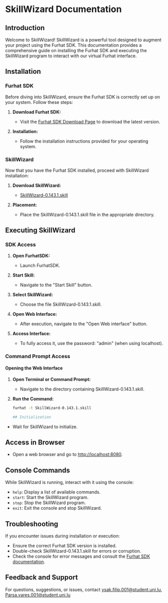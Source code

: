 # SkillWizard Documentation

## Introduction

Welcome to SkillWizard! SkillWizard is a powerful tool designed to augment your project using the Furhat SDK. This documentation provides a comprehensive guide on installing the Furhat SDK and executing the SkillWizard program to interact with our virtual Furhat interface.

## Installation

### Furhat SDK

Before diving into SkillWizard, ensure the Furhat SDK is correctly set up on your system. Follow these steps:

1. **Download Furhat SDK:**
   - Visit the [Furhat SDK Download Page](https://docs.furhat.io/launcher/) to download the latest version.

2. **Installation:**
   - Follow the installation instructions provided for your operating system.

### SkillWizard

Now that you have the Furhat SDK installed, proceed with SkillWizard installation:

1. **Download SkillWizard:**
   - [SkillWizard-0.143.1.skill](https://www.mediafire.com/file/5tf19etha9bq1wz/SkillWizard-0.143.1.skill/file)

2. **Placement:**
   - Place the SkillWizard-0.143.1.skill file in the appropriate directory.

## Executing SkillWizard

### SDK Access

1. **Open FurhatSDK:**
   - Launch FurhatSDK.

2. **Start Skill:**
   - Navigate to the "Start Skill" button.

3. **Select SkillWizard:**
   - Choose the file SkillWizard-0.143.1.skill.

4. **Open Web Interface:**
   - After execution, navigate to the "Open Web interface" button.

5. **Access Interface:**
   - To fully access it, use the password: "admin" (when using localhost).

### Command Prompt Access

#### Opening the Web Interface

1. **Open Terminal or Command Prompt:**
   - Navigate to the directory containing SkillWizard-0.143.1.skill.

2. **Run the Command:**
   ```bash
   furhat -t SkillWizard-0.143.1.skill

   ## Initialization

- Wait for SkillWizard to initialize.

## Access in Browser

- Open a web browser and go to [http://localhost:8080](http://localhost:8080).

## Console Commands

While SkillWizard is running, interact with it using the console:

- `help`: Display a list of available commands.
- `start`: Start the SkillWizard program.
- `stop`: Stop the SkillWizard program.
- `exit`: Exit the console and stop SkillWizard.

## Troubleshooting

If you encounter issues during installation or execution:

- Ensure the correct Furhat SDK version is installed.
- Double-check SkillWizard-0.143.1.skill for errors or corruption.
- Check the console for error messages and consult the [Furhat SDK documentation](https://docs.furhat.io/furhatos).

## Feedback and Support

For questions, suggestions, or issues, contact [ysak.filip.001@student.uni.lu](mailto:ysak.filip.001@student.uni.lu), [Parsa.vares.001@student.uni.lu](parsa.vares.001@student.uni.lu)



